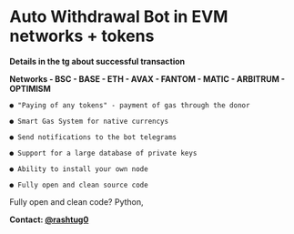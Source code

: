 # Auto Withdrawal Bot in EVM networks + tokens


**Details in the tg about successful transaction**

**Networks - BSC - BASE - ETH - AVAX - FANTOM - MATIC - ARBITRUM - OPTIMISM**

    ● "Paying of any tokens" - payment of gas through the donor
    
    ● Smart Gas System for native currencys
    
    ● Send notifications to the bot telegrams
    
    ● Support for a large database of private keys
    
    ● Ability to install your own node
    
    ● Fully open and clean source code

    
Fully open and clean code? Python,



**Contact: [@rashtug0](https://t.me/rashtug0)**




